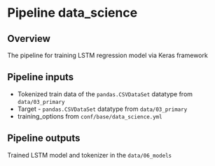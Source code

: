 # Pipeline data_science

## Overview

The pipeline for training LSTM regression model via Keras framework 

## Pipeline inputs

- Tokenized train data of the `pandas.CSVDataSet` datatype from `data/03_primary` 
- Target - `pandas.CSVDataSet` datatype from `data/03_primary`
- training_options from `conf/base/data_science.yml`

## Pipeline outputs

Trained LSTM model and tokenizer in the `data/06_models`
